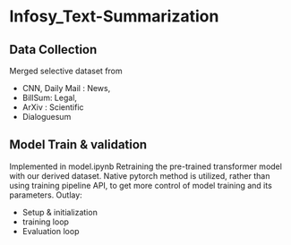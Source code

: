 # Infosy_Text-Summarization
## Data Collection
Merged selective dataset from 
- CNN, Daily Mail : News, 
- BillSum: Legal, 
- ArXiv : Scientific
- Dialoguesum 
## Model Train & validation
Implemented in model.ipynb
Retraining the pre-trained transformer model with our derived dataset. Native pytorch method is utilized, rather than using training pipeline API, to get more control of model training and its parameters.
Outlay:
- Setup & initialization
- training loop
- Evaluation loop